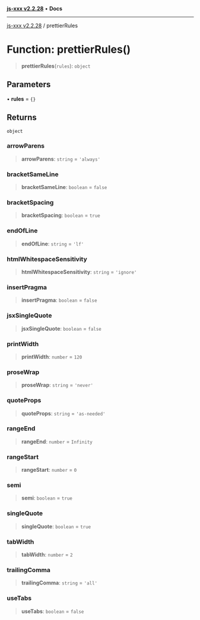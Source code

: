[**js-xxx v2.2.28**](../README.md) • **Docs**

***

[js-xxx v2.2.28](../README.md) / prettierRules

# Function: prettierRules()

> **prettierRules**(`rules`): `object`

## Parameters

• **rules** = `{}`

## Returns

`object`

### arrowParens

> **arrowParens**: `string` = `'always'`

### bracketSameLine

> **bracketSameLine**: `boolean` = `false`

### bracketSpacing

> **bracketSpacing**: `boolean` = `true`

### endOfLine

> **endOfLine**: `string` = `'lf'`

### htmlWhitespaceSensitivity

> **htmlWhitespaceSensitivity**: `string` = `'ignore'`

### insertPragma

> **insertPragma**: `boolean` = `false`

### jsxSingleQuote

> **jsxSingleQuote**: `boolean` = `false`

### printWidth

> **printWidth**: `number` = `120`

### proseWrap

> **proseWrap**: `string` = `'never'`

### quoteProps

> **quoteProps**: `string` = `'as-needed'`

### rangeEnd

> **rangeEnd**: `number` = `Infinity`

### rangeStart

> **rangeStart**: `number` = `0`

### semi

> **semi**: `boolean` = `true`

### singleQuote

> **singleQuote**: `boolean` = `true`

### tabWidth

> **tabWidth**: `number` = `2`

### trailingComma

> **trailingComma**: `string` = `'all'`

### useTabs

> **useTabs**: `boolean` = `false`
